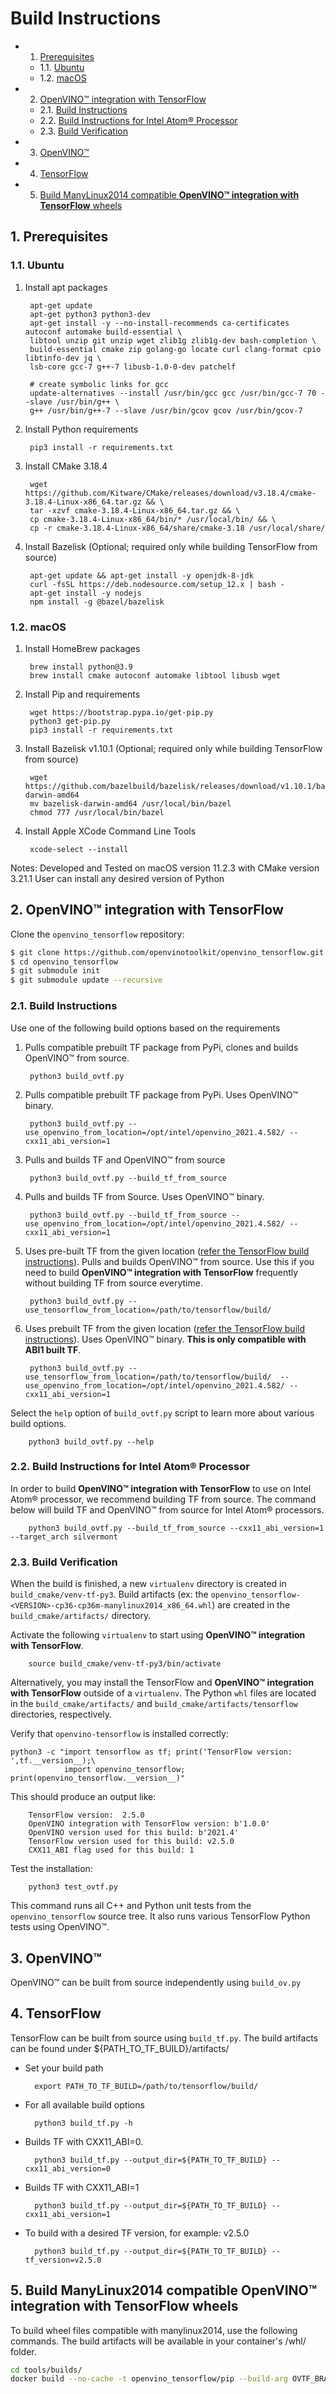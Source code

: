 # Build Instructions

<!-- vscode-markdown-toc -->
* 1. [Prerequisites](#Prerequisites)
	* 1.1. [Ubuntu](#Ubuntu)
	* 1.2. [macOS](#macOS)
* 2. [OpenVINO™ integration with TensorFlow](#OpenVINOintegrationwithTensorFlow)
	* 2.1. [Build Instructions](#BuildInstructions)
	* 2.2. [Build Instructions for Intel Atom® Processor](#BuildInstructionsforIntelAtomProcessor)
	* 2.3. [ Build Verification](#BuildVerification)
* 3. [OpenVINO™](#OpenVINO)
* 4. [TensorFlow](#TensorFlow)
* 5. [Build ManyLinux2014 compatible **OpenVINO™ integration with TensorFlow** wheels](#BuildManyLinux2014compatibleOpenVINOintegrationwithTensorFlowwheels)

<!-- vscode-markdown-toc-config
	numbering=true
	autoSave=true
	/vscode-markdown-toc-config -->
<!-- /vscode-markdown-toc -->
##  1. <a name='Prerequisites'></a>Prerequisites

###  1.1. <a name='Ubuntu'></a>Ubuntu

1. Install apt packages

        apt-get update
        apt-get python3 python3-dev
        apt-get install -y --no-install-recommends ca-certificates autoconf automake build-essential \
        libtool unzip git unzip wget zlib1g zlib1g-dev bash-completion \
        build-essential cmake zip golang-go locate curl clang-format cpio libtinfo-dev jq \
        lsb-core gcc-7 g++-7 libusb-1.0-0-dev patchelf

        # create symbolic links for gcc
        update-alternatives --install /usr/bin/gcc gcc /usr/bin/gcc-7 70 --slave /usr/bin/g++ \
        g++ /usr/bin/g++-7 --slave /usr/bin/gcov gcov /usr/bin/gcov-7

2. Install Python requirements

        pip3 install -r requirements.txt

2. Install CMake 3.18.4
        
        wget https://github.com/Kitware/CMake/releases/download/v3.18.4/cmake-3.18.4-Linux-x86_64.tar.gz && \
        tar -xzvf cmake-3.18.4-Linux-x86_64.tar.gz && \
        cp cmake-3.18.4-Linux-x86_64/bin/* /usr/local/bin/ && \
        cp -r cmake-3.18.4-Linux-x86_64/share/cmake-3.18 /usr/local/share/

3. Install Bazelisk (Optional; required only while building TensorFlow from source)

        apt-get update && apt-get install -y openjdk-8-jdk
        curl -fsSL https://deb.nodesource.com/setup_12.x | bash -
        apt-get install -y nodejs
        npm install -g @bazel/bazelisk

###  1.2. <a name='macOS'></a>macOS

1. Install HomeBrew packages

        brew install python@3.9
        brew install cmake autoconf automake libtool libusb wget 

2. Install Pip and requirements

        wget https://bootstrap.pypa.io/get-pip.py
        python3 get-pip.py
        pip3 install -r requirements.txt

3. Install Bazelisk v1.10.1 (Optional; required only while building TensorFlow from source)

        wget https://github.com/bazelbuild/bazelisk/releases/download/v1.10.1/bazelisk-darwin-amd64
        mv bazelisk-darwin-amd64 /usr/local/bin/bazel
        chmod 777 /usr/local/bin/bazel

4. Install Apple XCode Command Line Tools

        xcode-select --install

Notes:
        Developed and Tested on macOS version 11.2.3 with CMake version 3.21.1
        User can install any desired version of Python



##  2. <a name='OpenVINOintegrationwithTensorFlow'></a>OpenVINO™ integration with TensorFlow
Clone the `openvino_tensorflow` repository:

```bash
$ git clone https://github.com/openvinotoolkit/openvino_tensorflow.git
$ cd openvino_tensorflow
$ git submodule init
$ git submodule update --recursive
```

###  2.1. <a name='BuildInstructions'></a>Build Instructions
Use one of the following build options based on the requirements

1. Pulls compatible prebuilt TF package from PyPi, clones and builds OpenVINO™ from source.

        python3 build_ovtf.py

2. Pulls compatible prebuilt TF package from PyPi. Uses OpenVINO™ binary.

        python3 build_ovtf.py --use_openvino_from_location=/opt/intel/openvino_2021.4.582/ --cxx11_abi_version=1


3. Pulls and builds TF and OpenVINO™ from source

        python3 build_ovtf.py --build_tf_from_source

4. Pulls and builds TF from Source. Uses OpenVINO™ binary.

        python3 build_ovtf.py --build_tf_from_source --use_openvino_from_location=/opt/intel/openvino_2021.4.582/ --cxx11_abi_version=1

5. Uses pre-built TF from the given location ([refer the TensorFlow build instructions](#tensorflow)). Pulls and builds OpenVINO™ from source. Use this if you need to build **OpenVINO™ integration with TensorFlow** frequently without building TF from source everytime.

        python3 build_ovtf.py --use_tensorflow_from_location=/path/to/tensorflow/build/

6. Uses prebuilt TF from the given location ([refer the TensorFlow build instructions](#tensorflow)). Uses OpenVINO™ binary. **This is only compatible with ABI1 built TF**.

        python3 build_ovtf.py --use_tensorflow_from_location=/path/to/tensorflow/build/  --use_openvino_from_location=/opt/intel/openvino_2021.4.582/ --cxx11_abi_version=1

Select the `help` option of `build_ovtf.py` script to learn more about various build options.

        python3 build_ovtf.py --help

###  2.2. <a name='BuildInstructionsforIntelAtomProcessor'></a>Build Instructions for Intel Atom® Processor
In order to build **OpenVINO™ integration with TensorFlow** to use on Intel Atom® processor, we recommend building TF from source. The command below will build TF and OpenVINO™ from source for Intel Atom® processors.

        python3 build_ovtf.py --build_tf_from_source --cxx11_abi_version=1 --target_arch silvermont

###  2.3. <a name='BuildVerification'></a> Build Verification
When the build is finished, a new `virtualenv` directory is created in `build_cmake/venv-tf-py3`. Build artifacts (ex: the `openvino_tensorflow-<VERSION>-cp36-cp36m-manylinux2014_x86_64.whl`) are created in the `build_cmake/artifacts/` directory.

Activate the following `virtualenv` to start using **OpenVINO™ integration with TensorFlow**.

        source build_cmake/venv-tf-py3/bin/activate

Alternatively, you may install the TensorFlow and **OpenVINO™ integration with TensorFlow** outside of a `virtualenv`. The Python `whl` files are located in the `build_cmake/artifacts/` and `build_cmake/artifacts/tensorflow` directories, respectively.

Verify that `openvino-tensorflow` is installed correctly:

    python3 -c "import tensorflow as tf; print('TensorFlow version: ',tf.__version__);\
                import openvino_tensorflow; print(openvino_tensorflow.__version__)"

This should produce an output like:

        TensorFlow version:  2.5.0
        OpenVINO integration with TensorFlow version: b'1.0.0'
        OpenVINO version used for this build: b'2021.4'
        TensorFlow version used for this build: v2.5.0
        CXX11_ABI flag used for this build: 1


Test the installation:

        python3 test_ovtf.py

This command runs all C++ and Python unit tests from the `openvino_tensorflow` source tree. It also runs various TensorFlow Python tests using OpenVINO™.
  
##  3. <a name='OpenVINO'></a>OpenVINO™

OpenVINO™ can be built from source independently using `build_ov.py`
##  4. <a name='TensorFlow'></a>TensorFlow

TensorFlow can be built from source using `build_tf.py`. The build artifacts can be found under ${PATH_TO_TF_BUILD}/artifacts/

- Set your build path

        export PATH_TO_TF_BUILD=/path/to/tensorflow/build/

- For all available build options

        python3 build_tf.py -h

- Builds TF with CXX11_ABI=0.

        python3 build_tf.py --output_dir=${PATH_TO_TF_BUILD} --cxx11_abi_version=0

- Builds TF with CXX11_ABI=1

        python3 build_tf.py --output_dir=${PATH_TO_TF_BUILD} --cxx11_abi_version=1

- To build with a desired TF version, for example: v2.5.0

        python3 build_tf.py --output_dir=${PATH_TO_TF_BUILD} --tf_version=v2.5.0

##  5. <a name='BuildManyLinux2014compatibleOpenVINOintegrationwithTensorFlowwheels'></a>Build ManyLinux2014 compatible **OpenVINO™ integration with TensorFlow** wheels

To build wheel files compatible with manylinux2014, use the following commands. The build artifacts will be available in your container's /whl/ folder.

```bash
cd tools/builds/
docker build --no-cache -t openvino_tensorflow/pip --build-arg OVTF_BRANCH=releases/v1.0.0 . -f Dockerfile.manylinux2014
```
